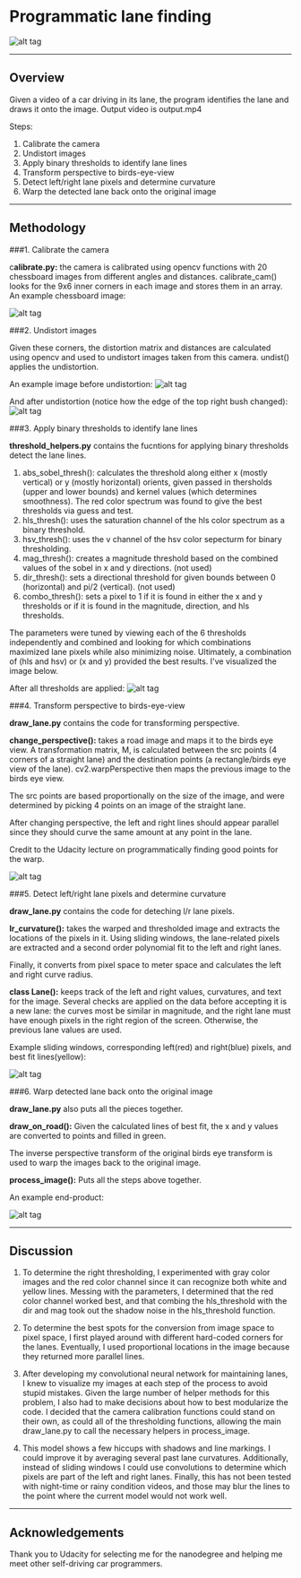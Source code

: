 # Programmatic lane finding

![alt tag](./output_images/drawn_lane_lines.jpg)

---

## Overview ##
Given a video of a car driving in its lane, the program identifies the lane and draws it onto the image. Output video is output.mp4

Steps: 

1. Calibrate the camera
1. Undistort images
1. Apply binary thresholds to identify lane lines
1. Transform perspective to birds-eye-view
1. Detect left/right lane pixels and determine curvature
1. Warp the detected lane back onto the original image

---
## Methodology ##

###1. Calibrate the camera

c**alibrate.py:** the camera is calibrated using opencv functions with 20 chessboard images from different angles and distances. calibrate_cam() looks for the 9x6 inner corners in each image and stores them in an array. An example chessboard image:

![alt tag](./camera_cal/calibration11.jpg)


###2. Undistort images

Given these corners, the distortion matrix and distances are calculated using opencv and used to undistort images taken from this camera. undist() applies the undistortion.

An example image before undistortion: 
![alt tag](./test_images/test2.jpg)


And after undistortion (notice how the edge of the top right bush changed):
![alt tag](./output_images/test2_undistorted.jpg)



###3. Apply binary thresholds to identify lane lines

**threshold_helpers.py** contains the fucntions for applying binary thresholds detect the lane lines.

1. abs_sobel_thresh(): calculates the threshold along either x (mostly vertical) or y (mostly horizontal) orients, given passed in thersholds (upper and lower bounds) and kernel values (which determines smoothness). The red color spectrum was found to give the best thresholds via guess and test.
1. hls_thresh(): uses the saturation channel of the hls color spectrum as a binary threshold.
1. hsv_thresh(): uses the v channel of the hsv color sepecturm for binary thresholding.
1. mag_thresh(): creates a magnitude threshold based on the combined values of the sobel in x and y directions. (not used)
1. dir_thresh(): sets a directional threshold for given bounds between 0 (horizontal) and pi/2 (vertical). (not used)
1. combo_thresh(): sets a pixel to 1 if it is found in either the x and y thresholds or if it is found in the magnitude, direction, and hls thresholds. 

The parameters were tuned by viewing each of the 6 thresholds independently and combined and looking for which combinations maximized lane pixels while also minimizing noise. Ultimately, a combination of (hls and hsv) or (x and y) provided the best results. I've visualized the image below.

After all thresholds are applied:
![alt tag](./output_images/combo_thresh_2_final.jpg)



###4. Transform perspective to birds-eye-view

**draw_lane.py** contains the code for transforming perspective. 

**change_perspective():** takes a road image and maps it to the birds eye view. A transformation matrix, M, is calculated between the src points (4 corners of a straight lane) and the destination points (a rectangle/birds eye view of the lane). cv2.warpPerspective then maps the previous image to the birds eye view.

The src points are based proportionally on the size of the image, and were determined by picking 4 points on an image of the straight lane. 

After changing perspective, the left and right lines should appear parallel since they should curve the same amount at any point in the lane.

Credit to the Udacity lecture on programmatically finding good points for the warp.

![alt tag](./output_images/warped_5_final.jpg)



###5. Detect left/right lane pixels and determine curvature

**draw_lane.py** contains the code for deteching l/r lane pixels.

**lr_curvature():** takes the warped and thresholded image and extracts the locations of the pixels in it. Using sliding windows, the lane-related pixels are extracted and a second order polynomial fit to the left and right lanes. 

Finally, it converts from pixel space to meter space and calculates the left and right curve radius.
  
**class Lane():** keeps track of the left and right values, curvatures, and text for the image. Several checks are applied on the data before accepting it is a new lane: the curves most be similar in magnitude, and the right lane must have enough pixels in the right region of the screen. Otherwise, the previous lane values are used. 

Example sliding windows, corresponding left(red) and right(blue) pixels, and best fit lines(yellow):

![alt tag](./output_images/bestfit_5_final.jpg)


###6. Warp detected lane back onto the original image

**draw_lane.py** also puts all the pieces together. 

**draw_on_road():** Given the calculated lines of best fit, the x and y values are converted to points and filled in green. 

The inverse perspective transform of the original birds eye transform is used to warp the images back to the original image. 

**process_image():** Puts all the steps above together. 

An example end-product: 

![alt tag](./output_images/final_6.jpg)

---

## Discussion

1. To determine the right thresholding, I experimented with gray color images and the red color channel since it can recognize both white and yellow lines. Messing with the parameters, I determined that the red color channel worked best, and that combing the hls_threshold with the dir and mag took out the shadow noise in the hls_threshold function.


1. To determine the best spots for the conversion from image space to pixel space, I first played around with different hard-coded corners for the lanes. Eventually, I used proportional locations in the image because they returned more parallel lines.


1. After developing my convolutional neural network for maintaining lanes, I knew to visualize my images at each step of the process to avoid stupid mistakes. Given the large number of helper methods for this problem, I also had to make decisions about how to best modularize the code. I decided that the camera calibration functions could stand on their own, as could all of the thresholding functions, allowing the main draw_lane.py to call the necessary helpers in process_image.

1. This model shows a few hiccups with shadows and line markings. I could improve it by averaging several past lane curvatures. Additionally, instead of sliding windows I could use convolutions to determine which pixels are part of the left and right lanes. Finally, this has not been tested with night-time or rainy condition videos, and those may blur the lines to the point where the current model would not work well.

---

## Acknowledgements 
Thank you to Udacity for selecting me for the nanodegree and helping me meet other self-driving car programmers.

